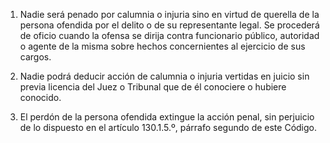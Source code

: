 1. Nadie será penado por calumnia o injuria sino en virtud de querella de la persona ofendida por el delito o de su representante legal. Se procederá de oficio cuando la ofensa se dirija contra funcionario público, autoridad o agente de la misma sobre hechos concernientes al ejercicio de sus cargos.

2. Nadie podrá deducir acción de calumnia o injuria vertidas en juicio sin previa licencia del Juez o Tribunal que de él conociere o hubiere conocido.

3. El perdón de la persona ofendida extingue la acción penal, sin perjuicio de lo dispuesto en el artículo 130.1.5.º, párrafo segundo de este Código.